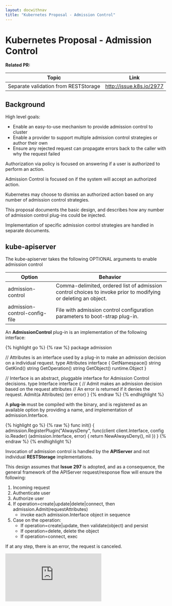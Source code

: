 ```yaml
---
layout: docwithnav
title: "Kubernetes Proposal - Admission Control"
---
```

<!-- BEGIN MUNGE: UNVERSIONED_WARNING -->


<!-- END MUNGE: UNVERSIONED_WARNING -->

# Kubernetes Proposal - Admission Control

**Related PR:**

| Topic | Link |
| ----- | ---- |
| Separate validation from RESTStorage | http://issue.k8s.io/2977 |

## Background

High level goals:

* Enable an easy-to-use mechanism to provide admission control to cluster
* Enable a provider to support multiple admission control strategies or author their own
* Ensure any rejected request can propagate errors back to the caller with why the request failed

Authorization via policy is focused on answering if a user is authorized to perform an action.

Admission Control is focused on if the system will accept an authorized action.

Kubernetes may choose to dismiss an authorized action based on any number of admission control strategies.

This proposal documents the basic design, and describes how any number of admission control plug-ins could be injected.

Implementation of specific admission control strategies are handled in separate documents.

## kube-apiserver

The kube-apiserver takes the following OPTIONAL arguments to enable admission control

| Option | Behavior |
| ------ | -------- |
| admission-control | Comma-delimited, ordered list of admission control choices to invoke prior to modifying or deleting an object. |
| admission-control-config-file | File with admission control configuration parameters to boot-strap plug-in. |

An **AdmissionControl** plug-in is an implementation of the following interface:

{% highlight go %}
{% raw %}
package admission

// Attributes is an interface used by a plug-in to make an admission decision on a individual request.
type Attributes interface {
  GetNamespace() string
  GetKind() string
  GetOperation() string
  GetObject() runtime.Object
}

// Interface is an abstract, pluggable interface for Admission Control decisions.
type Interface interface {
  // Admit makes an admission decision based on the request attributes
  // An error is returned if it denies the request.
  Admit(a Attributes) (err error)
}
{% endraw %}
{% endhighlight %}

A **plug-in** must be compiled with the binary, and is registered as an available option by providing a name, and implementation
of admission.Interface.

{% highlight go %}
{% raw %}
func init() {
  admission.RegisterPlugin("AlwaysDeny", func(client client.Interface, config io.Reader) (admission.Interface, error) { return NewAlwaysDeny(), nil })
}
{% endraw %}
{% endhighlight %}

Invocation of admission control is handled by the **APIServer** and not individual **RESTStorage** implementations.

This design assumes that **Issue 297** is adopted, and as a consequence, the general framework of the APIServer request/response flow will ensure the following:

1. Incoming request
2. Authenticate user
3. Authorize user
4. If operation=create|update|delete|connect, then admission.Admit(requestAttributes)
   - invoke each admission.Interface object in sequence
5. Case on the operation:
   - If operation=create|update, then validate(object) and persist
   - If operation=delete, delete the object
   - If operation=connect, exec

If at any step, there is an error, the request is canceled.




<!-- BEGIN MUNGE: IS_VERSIONED -->
<!-- TAG IS_VERSIONED -->
<!-- END MUNGE: IS_VERSIONED -->


<!-- BEGIN MUNGE: GENERATED_ANALYTICS -->
[![Analytics](https://kubernetes-site.appspot.com/UA-36037335-10/GitHub/docs/design/admission_control.md?pixel)]()
<!-- END MUNGE: GENERATED_ANALYTICS -->

